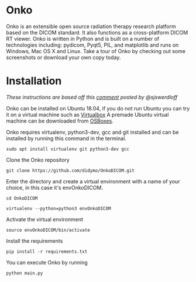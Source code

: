 # Onko
Onko is an extensible open source radiation therapy research platform based on the DICOM standard. It also functions as a cross-platform DICOM RT viewer.  Onko is written in Python and is built on a number of technologies including: pydicom, Pyqt5, PIL, and matplotlib and runs on Windows, Mac OS X and Linux.  Take a tour of Onko by checking out some screenshots or download your own copy today.

# Installation
*These instructions are based off this
[comment](https://github.com/didymo/OnkoDICOM/issues/7#issuecomment-552151910)
posted by @sjswerdloff*

Onko can be installed on Ubuntu 18.04, if you do not run Ubuntu you can 
try it on a virtual machine such as [Virtualbox](https://www.virtualbox.org/) 
A premade Ubuntu virtual machine can be downloaded from 
[OSBoxes](https://www.osboxes.org/).

Onko requires virtualenv, python3-dev, gcc and git installed and can be
installed by running this command in the terminal.

`sudo apt install virtualenv git python3-dev gcc`

Clone the Onko repository

`git clone https://github.com/didymo/OnkoDICOM.git`

Enter the directory and create a virtual environment with a name of
your choice, in this case it's envOnkoDICOM.

`cd OnkoDICOM`

`virtualenv --python=python3 envOnkoDICOM`

Activate the virtual environment

`source envOnkoDICOM/bin/activate`

Install the requirements

`pip install -r requirements.txt`

You can execute Onko by running

`python main.py`
